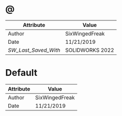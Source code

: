 # @
| Attribute | Value |
| ---  | ---     |
| Author | SixWingedFreak |
| Date | 11/21/2019 |
| _SW_Last_Saved_With_ | SOLIDWORKS 2022 |
# Default
| Attribute | Value |
| ---  | ---     |
| Author | SixWingedFreak |
| Date | 11/21/2019 |
